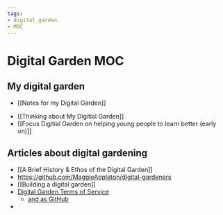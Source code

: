 ```yaml
---
tags: 
- digital_garden
- MOC
---
```

# Digital Garden MOC

## My digital garden
+ [[Notes for my Digital Garden]]
* [[Thinking about My Digitial Garden]]
* [[Focus Digitial Garden on helping young people to learn better (early on)]]

## Articles about digital gardening
+ [[A Brief History & Ethos of the Digital Garden]] 
+ https://github.com/MaggieAppleton/digital-gardeners
+ [[Building a digital garden]]
+ [Digital Garden Terms of Service](https://www.swyx.io/digital-garden-tos)
	+ [and as GitHub](https://github.com/sw-yx/digital-garden-tos)
+ 

